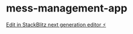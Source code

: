 # mess-management-app

[Edit in StackBlitz next generation editor ⚡️](https://stackblitz.com/~/github.com/YashJaingit0074/mess-management-app)